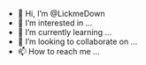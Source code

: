 - 👋 Hi, I’m @LickmeDown
- 👀 I’m interested in ...
- 🌱 I’m currently learning ...
- 💞️ I’m looking to collaborate on ...
- 📫 How to reach me ...

<!---
LickmeDown/LickmeDown is a ✨ special ✨ repository because its `README.md` (this file) appears on your GitHub profile.
You can click the Preview link to take a look at your changes.
--->
